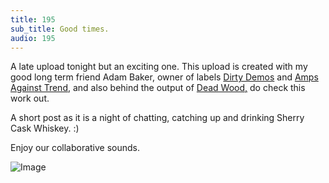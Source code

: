 ```yaml
---
title: 195
sub_title: Good times.
audio: 195
---
```

A late upload tonight but an exciting one. This upload is created with my good long term friend Adam Baker, owner of labels <a href="http://www.dirtydemos.co.uk/" title="Dirty Demos" target="_blank">Dirty Demos</a> and <a href="http://ampsagainsttrend.tumblr.com/" title="Amps Against Trend" target="_blank">Amps Against Trend</a>, and also behind the output of <a href="http://blotchcreek.blogspot.co.uk/" title="Dead Wood," target="_blank">Dead Wood,</a> do check this work out.

A short post as it is a night of chatting, catching up and drinking Sherry Cask Whiskey. :)

Enjoy our collaborative sounds.

![Image](/assets/img/Snd-195.png)